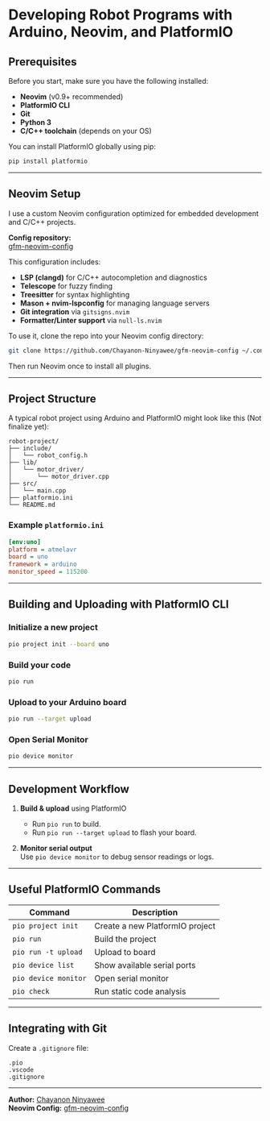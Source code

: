 # Developing Robot Programs with Arduino, Neovim, and PlatformIO

## Prerequisites

Before you start, make sure you have the following installed:

- **Neovim** (v0.9+ recommended)
- **PlatformIO CLI**
- **Git**
- **Python 3**
- **C/C++ toolchain** (depends on your OS)

You can install PlatformIO globally using pip:

```bash
pip install platformio
```

______________________________________________________________________

## Neovim Setup

I use a custom Neovim configuration optimized for embedded development and C/C++ projects.

**Config repository:**\
[gfm-neovim-config](https://github.com/Chayanon-Ninyawee/gfm-neovim-config)

This configuration includes:

- **LSP (clangd)** for C/C++ autocompletion and diagnostics
- **Telescope** for fuzzy finding
- **Treesitter** for syntax highlighting
- **Mason + nvim-lspconfig** for managing language servers
- **Git integration** via `gitsigns.nvim`
- **Formatter/Linter support** via `null-ls.nvim`

To use it, clone the repo into your Neovim config directory:

```bash
git clone https://github.com/Chayanon-Ninyawee/gfm-neovim-config ~/.config/nvim
```

Then run Neovim once to install all plugins.

______________________________________________________________________

## Project Structure

A typical robot project using Arduino and PlatformIO might look like this (Not finalize yet):

```
robot-project/
├── include/
│   └── robot_config.h
├── lib/
│   └── motor_driver/
│       └── motor_driver.cpp
├── src/
│   └── main.cpp
├── platformio.ini
└── README.md
```

### Example `platformio.ini`

```ini
[env:uno]
platform = atmelavr
board = uno
framework = arduino
monitor_speed = 115200
```

______________________________________________________________________

## Building and Uploading with PlatformIO CLI

### Initialize a new project

```bash
pio project init --board uno
```

### Build your code

```bash
pio run
```

### Upload to your Arduino board

```bash
pio run --target upload
```

### Open Serial Monitor

```bash
pio device monitor
```

______________________________________________________________________

## Development Workflow

1. **Build & upload** using PlatformIO

   - Run `pio run` to build.
   - Run `pio run --target upload` to flash your board.

1. **Monitor serial output**\
   Use `pio device monitor` to debug sensor readings or logs.

______________________________________________________________________

## Useful PlatformIO Commands

| Command | Description |
|----------|-------------|
| `pio project init` | Create a new PlatformIO project |
| `pio run` | Build the project |
| `pio run -t upload` | Upload to board |
| `pio device list` | Show available serial ports |
| `pio device monitor` | Open serial monitor |
| `pio check` | Run static code analysis |

______________________________________________________________________

## Integrating with Git

Create a `.gitignore` file:

```
.pio
.vscode
.gitignore
```

______________________________________________________________________

**Author:** [Chayanon Ninyawee](https://github.com/Chayanon-Ninyawee)\
**Neovim Config:** [gfm-neovim-config](https://github.com/Chayanon-Ninyawee/gfm-neovim-config)
